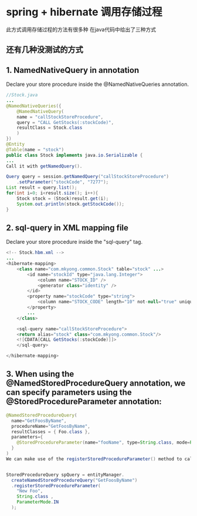 
# spring + hibernate 调用存储过程
此方式调用存储过程的方法有很多种
在java代码中给出了三种方式

## 还有几种没测试的方式
## 1. NamedNativeQuery in annotation
Declare your store procedure inside the @NamedNativeQueries annotation.
```Java
//Stock.java
...
@NamedNativeQueries({
	@NamedNativeQuery(
	name = "callStockStoreProcedure",
	query = "CALL GetStocks(:stockCode)",
	resultClass = Stock.class
	)
})
@Entity
@Table(name = "stock")
public class Stock implements java.io.Serializable {
...
Call it with getNamedQuery().

Query query = session.getNamedQuery("callStockStoreProcedure")
	.setParameter("stockCode", "7277");
List result = query.list();
for(int i=0; i<result.size(); i++){
	Stock stock = (Stock)result.get(i);
	System.out.println(stock.getStockCode());
}
```
## 2. sql-query in XML mapping file
Declare your store procedure inside the "sql-query" tag.
```Java
<!-- Stock.hbm.xml -->
...
<hibernate-mapping>
    <class name="com.mkyong.common.Stock" table="stock" ...>
        <id name="stockId" type="java.lang.Integer">
            <column name="STOCK_ID" />
            <generator class="identity" />
        </id>
        <property name="stockCode" type="string">
            <column name="STOCK_CODE" length="10" not-null="true" unique="true" />
        </property>
        ...
    </class>

    <sql-query name="callStockStoreProcedure">
	<return alias="stock" class="com.mkyong.common.Stock"/>
	<![CDATA[CALL GetStocks(:stockCode)]]>
    </sql-query>

</hibernate-mapping>
```

## 3. When using the @NamedStoredProcedureQuery annotation, we can specify parameters using the @StoredProcedureParameter annotation:
```Java
@NamedStoredProcedureQuery(
  name="GetFoosByName",
  procedureName="GetFoosByName",
  resultClasses = { Foo.class },
  parameters={
    @StoredProcedureParameter(name="fooName", type=String.class, mode=ParameterMode.IN)
  }
)
We can make use of the registerStoredProcedureParameter() method to call our stored procedure with the fooName parameter:


StoredProcedureQuery spQuery = entityManager.
  createNamedStoredProcedureQuery("GetFoosByName")
  .registerStoredProcedureParameter(
    "New Foo", 
    String.class , 
    ParameterMode.IN
  );
  ```
